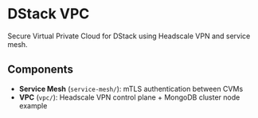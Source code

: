 # DStack VPC

Secure Virtual Private Cloud for DStack using Headscale VPN and service mesh.

## Components

- **Service Mesh** (`service-mesh/`): mTLS authentication between CVMs
- **VPC** (`vpc/`): Headscale VPN control plane + MongoDB cluster node example
